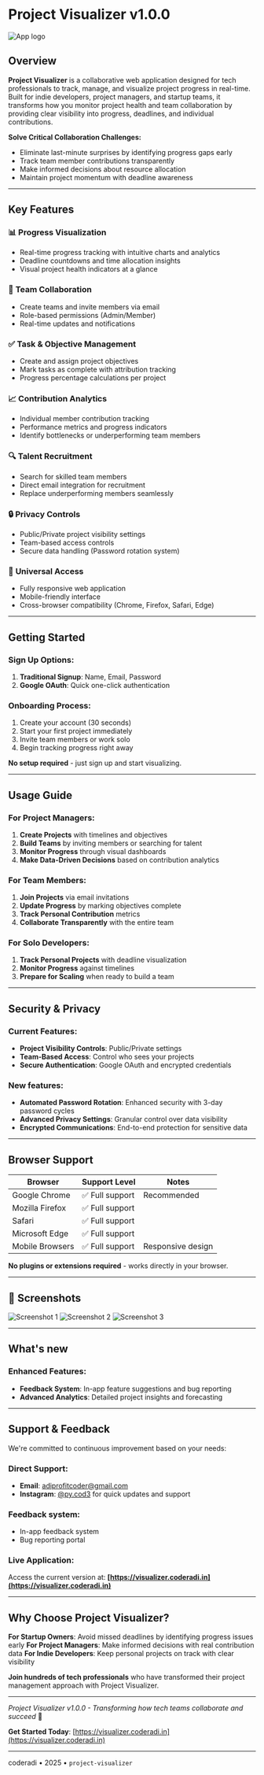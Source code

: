 # Project Visualizer v1.0.0

![App logo](docs/app-logo.png)

## Overview

**Project Visualizer** is a collaborative web application designed for tech professionals to track, manage, and visualize project progress in real-time. Built for indie developers, project managers, and startup teams, it transforms how you monitor project health and team collaboration by providing clear visibility into progress, deadlines, and individual contributions.

**Solve Critical Collaboration Challenges:**
- Eliminate last-minute surprises by identifying progress gaps early
- Track team member contributions transparently
- Make informed decisions about resource allocation
- Maintain project momentum with deadline awareness

---

## Key Features

### 📊 **Progress Visualization**
- Real-time progress tracking with intuitive charts and analytics
- Deadline countdowns and time allocation insights
- Visual project health indicators at a glance

### 👥 **Team Collaboration**
- Create teams and invite members via email
- Role-based permissions (Admin/Member)
- Real-time updates and notifications

### ✅ **Task & Objective Management**
- Create and assign project objectives
- Mark tasks as complete with attribution tracking
- Progress percentage calculations per project

### 📈 **Contribution Analytics**
- Individual member contribution tracking
- Performance metrics and progress indicators
- Identify bottlenecks or underperforming team members

### 🔍 **Talent Recruitment**
- Search for skilled team members
- Direct email integration for recruitment
- Replace underperforming members seamlessly

### 🔒 **Privacy Controls**
- Public/Private project visibility settings
- Team-based access controls
- Secure data handling (Password rotation system)

### 📱 **Universal Access**
- Fully responsive web application
- Mobile-friendly interface
- Cross-browser compatibility (Chrome, Firefox, Safari, Edge)

---

## Getting Started

### Sign Up Options:
1. **Traditional Signup**: Name, Email, Password
2. **Google OAuth**: Quick one-click authentication

### Onboarding Process:
1. Create your account (30 seconds)
2. Start your first project immediately
3. Invite team members or work solo
4. Begin tracking progress right away

**No setup required** - just sign up and start visualizing.

---

## Usage Guide

### For Project Managers:
1. **Create Projects** with timelines and objectives
2. **Build Teams** by inviting members or searching for talent
3. **Monitor Progress** through visual dashboards
4. **Make Data-Driven Decisions** based on contribution analytics

### For Team Members:
1. **Join Projects** via email invitations
2. **Update Progress** by marking objectives complete
3. **Track Personal Contribution** metrics
4. **Collaborate Transparently** with the entire team

### For Solo Developers:
1. **Track Personal Projects** with deadline visualization
2. **Monitor Progress** against timelines
3. **Prepare for Scaling** when ready to build a team

---

## Security & Privacy

### Current Features:
- **Project Visibility Controls**: Public/Private settings
- **Team-Based Access**: Control who sees your projects
- **Secure Authentication**: Google OAuth and encrypted credentials

### New features:
- **Automated Password Rotation**: Enhanced security with 3-day password cycles
- **Advanced Privacy Settings**: Granular control over data visibility
- **Encrypted Communications**: End-to-end protection for sensitive data

---

## Browser Support

| Browser | Support Level | Notes |
|---------|---------------|-------|
| Google Chrome | ✅ Full support | Recommended |
| Mozilla Firefox | ✅ Full support | |
| Safari | ✅ Full support | |
| Microsoft Edge | ✅ Full support | |
| Mobile Browsers | ✅ Full support | Responsive design |

**No plugins or extensions required** - works directly in your browser.

---

## 📸 Screenshots

![Screenshot 1](/docs/ss1.png)
![Screenshot 2](/docs/ss2.png)
![Screenshot 3](/docs/ss3.png)

---

## What's new

### Enhanced Features:
- **Feedback System**: In-app feature suggestions and bug reporting
- **Advanced Analytics**: Detailed project insights and forecasting

---

## Support & Feedback

We're committed to continuous improvement based on your needs:

### **Direct Support:**
- **Email**: adiprofitcoder@gmail.com
- **Instagram**: [@py.cod3](https://instagram.com/py.cod3) for quick updates and support

### **Feedback system:**
- In-app feedback system
- Bug reporting portal

### **Live Application:**
Access the current version at: **[https://visualizer.coderadi.in](https://visualizer.coderadi.in)**

---

## Why Choose Project Visualizer?

**For Startup Owners**: Avoid missed deadlines by identifying progress issues early
**For Project Managers**: Make informed decisions with real contribution data
**For Indie Developers**: Keep personal projects on track with clear visibility

**Join hundreds of tech professionals** who have transformed their project management approach with Project Visualizer.

---

*Project Visualizer v1.0.0 - Transforming how tech teams collaborate and succeed* 🚀

**Get Started Today**: [https://visualizer.coderadi.in](https://visualizer.coderadi.in)

---

coderadi &bull; 2025 &bull; `project-visualizer`